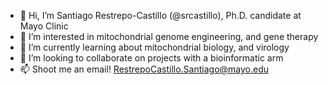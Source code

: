 - 👋 Hi, I’m Santiago Restrepo-Castillo (@srcastillo), Ph.D. candidate at Mayo Clinic
- 👀 I’m interested in mitochondrial genome engineering, and gene therapy
- 🌱 I’m currently learning about mitochondrial biology, and virology
- 💞️ I’m looking to collaborate on projects with a bioinformatic arm
- 📫 Shoot me an email! RestrepoCastillo.Santiago@mayo.edu

<!---
srcastillo/srcastillo is a ✨ special ✨ repository because its `README.md` (this file) appears on your GitHub profile.
You can click the Preview link to take a look at your changes.
--->
